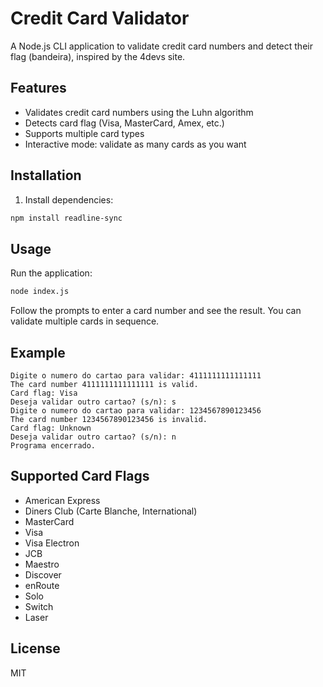 # Credit Card Validator

A Node.js CLI application to validate credit card numbers and detect their flag (bandeira), inspired by the 4devs site.

## Features
- Validates credit card numbers using the Luhn algorithm
- Detects card flag (Visa, MasterCard, Amex, etc.)
- Supports multiple card types
- Interactive mode: validate as many cards as you want

## Installation
1. Install dependencies:

```sh
npm install readline-sync
```

## Usage
Run the application:

```sh
node index.js
```

Follow the prompts to enter a card number and see the result. You can validate multiple cards in sequence.

## Example

```
Digite o numero do cartao para validar: 4111111111111111
The card number 4111111111111111 is valid.
Card flag: Visa
Deseja validar outro cartao? (s/n): s
Digite o numero do cartao para validar: 1234567890123456
The card number 1234567890123456 is invalid.
Card flag: Unknown
Deseja validar outro cartao? (s/n): n
Programa encerrado.
```

## Supported Card Flags
- American Express
- Diners Club (Carte Blanche, International)
- MasterCard
- Visa
- Visa Electron
- JCB
- Maestro
- Discover
- enRoute
- Solo
- Switch
- Laser

## License
MIT